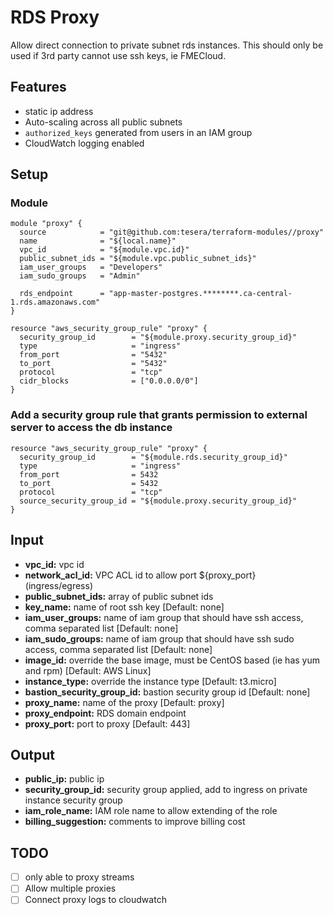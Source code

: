 # RDS Proxy
Allow direct connection to private subnet rds instances. This should only be used if 3rd party cannot use ssh keys, ie FMECloud.

## Features
- static ip address
- Auto-scaling across all public subnets
- `authorized_keys` generated from users in an IAM group
- CloudWatch logging enabled

## Setup
### Module
```hcl-terraform
module "proxy" {
  source            = "git@github.com:tesera/terraform-modules//proxy"
  name              = "${local.name}"
  vpc_id            = "${module.vpc.id}"
  public_subnet_ids = "${module.vpc.public_subnet_ids}"
  iam_user_groups   = "Developers"
  iam_sudo_groups   = "Admin"
  
  rds_endpoint      = "app-master-postgres.********.ca-central-1.rds.amazonaws.com"
}

resource "aws_security_group_rule" "proxy" {
  security_group_id        = "${module.proxy.security_group_id}"
  type                     = "ingress"
  from_port                = "5432"
  to_port                  = "5432"
  protocol                 = "tcp"
  cidr_blocks              = ["0.0.0.0/0"]
}

```

### Add a security group rule that grants permission to external server to access the db instance
```hcl-terraform
resource "aws_security_group_rule" "proxy" {
  security_group_id        = "${module.rds.security_group_id}"
  type                     = "ingress"
  from_port                = 5432
  to_port                  = 5432
  protocol                 = "tcp"
  source_security_group_id = "${module.proxy.security_group_id}"
}
```

## Input
- **vpc_id:** vpc id
- **network_acl_id:** VPC ACL id to allow port ${proxy_port} (ingress/egress)
- **public_subnet_ids:** array of public subnet ids
- **key_name:** name of root ssh key [Default: none]
- **iam_user_groups:** name of iam group that should have ssh access, comma separated list [Default: none]
- **iam_sudo_groups:** name of iam group that should have ssh sudo access, comma separated list [Default: none]
- **image_id:** override the base image, must be CentOS based (ie has yum and rpm) [Default: AWS Linux]
- **instance_type:** override the instance type [Default: t3.micro]
- **bastion_security_group_id:** bastion security group id [Default: none]
- **proxy_name:** name of the proxy [Default: proxy]
- **proxy_endpoint:** RDS domain endpoint
- **proxy_port:** port to proxy [Default: 443]

## Output
- **public_ip:** public ip
- **security_group_id:** security group applied, add to ingress on private instance security group
- **iam_role_name:** IAM role name to allow extending of the role
- **billing_suggestion:** comments to improve billing cost



## TODO
- [ ] only able to proxy streams
- [ ] Allow multiple proxies
- [ ] Connect proxy logs to cloudwatch
